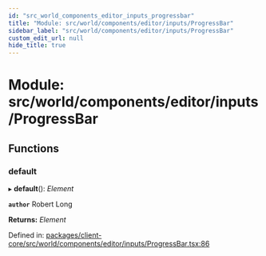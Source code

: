 ```yaml
---
id: "src_world_components_editor_inputs_progressbar"
title: "Module: src/world/components/editor/inputs/ProgressBar"
sidebar_label: "src/world/components/editor/inputs/ProgressBar"
custom_edit_url: null
hide_title: true
---
```


# Module: src/world/components/editor/inputs/ProgressBar

## Functions

### default

▸ **default**(): *Element*

**`author`** Robert Long

**Returns:** *Element*

Defined in: [packages/client-core/src/world/components/editor/inputs/ProgressBar.tsx:86](https://github.com/xr3ngine/xr3ngine/blob/65dfcf39a/packages/client-core/src/world/components/editor/inputs/ProgressBar.tsx#L86)
